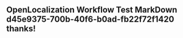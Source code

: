 <properties
ms.topic="hero-topic"
ms.test1="hero-topic"
ms.test2="test"/>

## OpenLocalization Workflow Test MarkDown d45e9375-700b-40f6-b0ad-fb22f72f1420 thanks!

